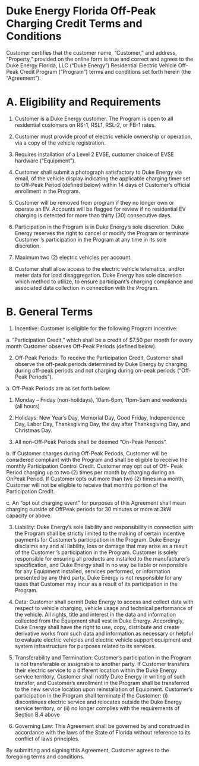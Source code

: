 # Duke Energy Florida Off-Peak Charging Credit Terms and Conditions  

Customer certifies that the customer name, “Customer,” and address, “Property,” provided on the online form is true and correct and agrees to the Duke Energy Florida, LLC (“Duke Energy”) Residential Electric Vehicle Off-Peak Credit Program (“Program”) terms and conditions set forth herein (the “Agreement”).  

# A. Eligibility and Requirements  

1. Customer is a Duke Energy customer. The Program is open to all residential customers on RS-1, RSL1, RSL-2, or FB-1 rates.  

2. Customer must provide proof of electric vehicle ownership or operation, via a copy of the vehicle registration.  

3. Requires installation of a Level 2 EVSE, customer choice of EVSE hardware (“Equipment”).  

4. Customer shall submit a photograph satisfactory to Duke Energy via email, of the vehicle display indicating the applicable charging timer set to Off-Peak Period (defined below) within 14 days of Customer’s official enrollment in the Program.  

5. Customer will be removed from program if they no longer own or operate an EV. Accounts will be flagged for review if no residential EV charging is detected for more than thirty (30) consecutive days.  

6. Participation in the Program is in Duke Energy’s sole discretion. Duke Energy reserves the right to cancel or modify the Program or terminate Customer ’s participation in the Program at any time in its sole discretion.  

7. Maximum two (2) electric vehicles per account.  

8. Customer shall allow access to the electric vehicle telematics, and/or meter data for load disaggregation.  Duke Energy has sole discretion which method to utilize, to ensure participant’s charging compliance and associated data collection in connection with the Program.  

# B. General Terms  

1. Incentive: Customer is eligible for the following Program incentive:  

a. “Participation Credit,” which shall be a credit of $\$7.50$ per month for every month Customer observes Off-Peak Periods (defined below).  

2. Off-Peak Periods: To receive the Participation Credit, Customer shall observe the off-peak periods determined by Duke Energy by charging during off-peak periods and not charging during on-peak periods (“Off-Peak Periods”).  

a. Off-Peak Periods are as set forth below:  

1. Monday – Friday (non-holidays), 10am-6pm, 11pm-5am and weekends (all hours)  

2. Holidays: New Year’s Day, Memorial Day, Good Friday, Independence Day, Labor Day, Thanksgiving Day, the day after Thanksgiving Day, and Christmas Day.  

3. All non-Off-Peak Periods shall be deemed “On-Peak Periods”.  

b. If Customer charges during Off-Peak Periods, Customer will be considered compliant with the Program and shall be eligible to receive the monthly Participation Control Credit. Customer may opt out of Off- Peak Period charging up to two (2) times per month by charging during an OnPeak Period. If Customer opts out more than two (2) times in a month, Customer will not be eligible to receive that month’s portion of the Participation Credit.  

c. An “opt out charging event” for purposes of this Agreement shall mean charging outside of OffPeak periods for 30 minutes or more at 3kW capacity or above.  

3. Liability: Duke Energy’s sole liability and responsibility in connection with the Program shall be strictly limited to the making of certain incentive payments for Customer’s participation in the Program. Duke Energy disclaims any and all liability, loss or damage that may arise as a result of the Customer ’s participation in the Program. Customer is solely responsible for ensuring all products are installed to the manufacturer’s specification, and Duke Energy shall in no way be liable or responsible for any Equipment installed, services performed, or information presented by any third party. Duke Energy is not responsible for any taxes that Customer may incur as a result of its participation in the Program.  

4. Data: Customer shall permit Duke Energy to access and collect data with respect to vehicle charging, vehicle usage and technical performance of the vehicle. All rights, title and interest in the data and information collected from the Equipment shall vest in Duke Energy. Accordingly, Duke Energy shall have the right to use, copy, distribute and create derivative works from such data and information as necessary or helpful to evaluate electric vehicles and electric vehicle support equipment and system infrastructure for purposes related to its services.  

5. Transferability and Termination: Customer’s participation in the Program is not transferable or assignable to another party. If Customer transfers their electric service to a different location within the Duke Energy service territory, Customer shall notify Duke Energy in writing of such transfer, and Customer’s enrollment in the Program shall be transferred to the new service location upon reinstallation of Equipment. Customer’s participation in the Program shall terminate if the Customer: (i) discontinues electric service and relocates outside the Duke Energy service territory, or (ii) no longer complies with the requirements of Section B.4 above  

6. Governing Law: This Agreement shall be governed by and construed in accordance with the laws of the State of Florida without reference to its conflict of laws principles.  

By submitting and signing this Agreement, Customer agrees to the foregoing terms and conditions.  